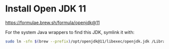 # Install Open JDK 11

https://formulae.brew.sh/formula/openjdk@11

For the system Java wrappers to find this JDK, symlink it with:

```bash
sudo ln -sfn $(brew --prefix)/opt/openjdk@11/libexec/openjdk.jdk /Library/Java/JavaVirtualMachines/openjdk-11.jdk
```
